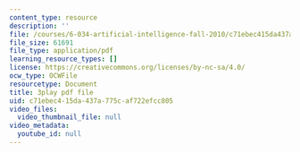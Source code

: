 ```yaml
---
content_type: resource
description: ''
file: /courses/6-034-artificial-intelligence-fall-2010/c71ebec415da437a775caf722efcc805_uXt8qF2Zzfo.pdf
file_size: 61691
file_type: application/pdf
learning_resource_types: []
license: https://creativecommons.org/licenses/by-nc-sa/4.0/
ocw_type: OCWFile
resourcetype: Document
title: 3play pdf file
uid: c71ebec4-15da-437a-775c-af722efcc805
video_files:
  video_thumbnail_file: null
video_metadata:
  youtube_id: null
---
```

